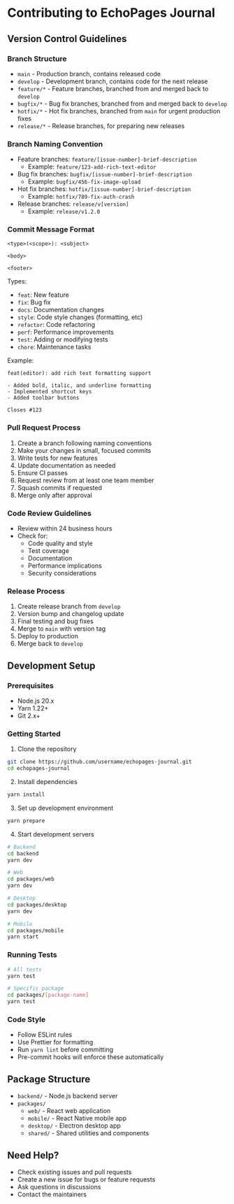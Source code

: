 # Contributing to EchoPages Journal

## Version Control Guidelines

### Branch Structure

- `main` - Production branch, contains released code
- `develop` - Development branch, contains code for the next release
- `feature/*` - Feature branches, branched from and merged back to `develop`
- `bugfix/*` - Bug fix branches, branched from and merged back to `develop`
- `hotfix/*` - Hot fix branches, branched from `main` for urgent production fixes
- `release/*` - Release branches, for preparing new releases

### Branch Naming Convention

- Feature branches: `feature/[issue-number]-brief-description`
  - Example: `feature/123-add-rich-text-editor`
- Bug fix branches: `bugfix/[issue-number]-brief-description`
  - Example: `bugfix/456-fix-image-upload`
- Hot fix branches: `hotfix/[issue-number]-brief-description`
  - Example: `hotfix/789-fix-auth-crash`
- Release branches: `release/v[version]`
  - Example: `release/v1.2.0`

### Commit Message Format

```
<type>(<scope>): <subject>

<body>

<footer>
```

Types:

- `feat`: New feature
- `fix`: Bug fix
- `docs`: Documentation changes
- `style`: Code style changes (formatting, etc)
- `refactor`: Code refactoring
- `perf`: Performance improvements
- `test`: Adding or modifying tests
- `chore`: Maintenance tasks

Example:

```
feat(editor): add rich text formatting support

- Added bold, italic, and underline formatting
- Implemented shortcut keys
- Added toolbar buttons

Closes #123
```

### Pull Request Process

1. Create a branch following naming conventions
2. Make your changes in small, focused commits
3. Write tests for new features
4. Update documentation as needed
5. Ensure CI passes
6. Request review from at least one team member
7. Squash commits if requested
8. Merge only after approval

### Code Review Guidelines

- Review within 24 business hours
- Check for:
  - Code quality and style
  - Test coverage
  - Documentation
  - Performance implications
  - Security considerations

### Release Process

1. Create release branch from `develop`
2. Version bump and changelog update
3. Final testing and bug fixes
4. Merge to `main` with version tag
5. Deploy to production
6. Merge back to `develop`

## Development Setup

### Prerequisites

- Node.js 20.x
- Yarn 1.22+
- Git 2.x+

### Getting Started

1. Clone the repository

```bash
git clone https://github.com/username/echopages-journal.git
cd echopages-journal
```

2. Install dependencies

```bash
yarn install
```

3. Set up development environment

```bash
yarn prepare
```

4. Start development servers

```bash
# Backend
cd backend
yarn dev

# Web
cd packages/web
yarn dev

# Desktop
cd packages/desktop
yarn dev

# Mobile
cd packages/mobile
yarn start
```

### Running Tests

```bash
# All tests
yarn test

# Specific package
cd packages/[package-name]
yarn test
```

### Code Style

- Follow ESLint rules
- Use Prettier for formatting
- Run `yarn lint` before committing
- Pre-commit hooks will enforce these automatically

## Package Structure

- `backend/` - Node.js backend server
- `packages/`
  - `web/` - React web application
  - `mobile/` - React Native mobile app
  - `desktop/` - Electron desktop app
  - `shared/` - Shared utilities and components

## Need Help?

- Check existing issues and pull requests
- Create a new issue for bugs or feature requests
- Ask questions in discussions
- Contact the maintainers
